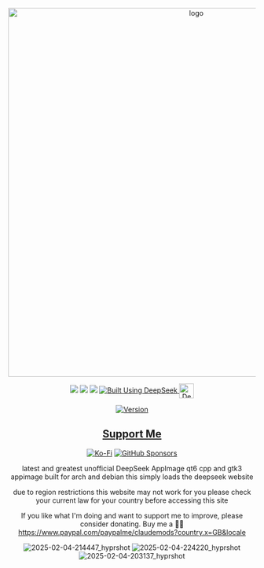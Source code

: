 <p align="center">
    <img width="750" src="https://i.postimg.cc/nh8HSNVk/deepseek.png" alt="logo">
</p>

<div align="center">

  <a href="https://www.linux.org" target="_blank"><img src="https://img.shields.io/badge/OS-Linux-e06c75?style=for-the-badge&logo=linux" /></a>
           <a href="https://archlinux.org" target="_blank"><img src="https://img.shields.io/badge/DISTRO-Arch-56b6c2?style=for-the-badge&logo=arch-linux" /></a>
           <a href="https://www.debian.org" target="_blank"><img src="https://img.shields.io/badge/DISTRO-Debian-CE0058?style=for-the-badge&logo=Debian" /></a>
  </a>
  <a href="https://chat.deepseek.com/" target="_blank">
  <img src="https://img.shields.io/badge/Built_Using-DeepSeek-4D6BFE?style=for-the-badge&logo=deepseek&logoColor=4D6BFE" alt="Built Using DeepSeek">
  <img src="https://i.postimg.cc/ydBbyvRt/Deepseek.jpg" alt="DeepSeek Logo" style="height: 30px; vertical-align: middle;">
</a>

<div align="center">

[![Version](https://img.shields.io/github/v/release/claudemods/DeepSeekAppImage?color=FFD700&label=Latest%20Release&style=for-the-badge)](https://github.com/claudemods/DeepSeekAppImage/releases/tag/Arch-Debian-v1.0-04-02-2025)
<div align="center">

## [ Support Me ](https://www.paypal.com/paypalme/claudemods?country.x=GB&locale)

</div>

<div align="center">

[![Ko-Fi](https://img.shields.io/badge/Ko--fi-F16061?style=for-the-badge&label=claudemods&color=3399FF&Linux&logo=ko-fi&logoColor=white)](https://ko-fi.com/claudemods)
[![GitHub Sponsors](https://img.shields.io/badge/sponsor-30363D?style=for-the-badge&label=claudemods&color=A836FF&logo=GitHub-Sponsors&logoColor=#white)](https://github.com/sponsors/claudemods)</div>




latest and greatest unofficial DeepSeek AppImage
qt6 cpp and gtk3 appimage built for arch and debian
this simply loads the deepseek website 

due to region restrictions 
this website may not work for you please check your current law for your country before accessing this site


If you like what I'm doing and want to support me to improve, please consider donating.
Buy me a 🍕🥧 https://www.paypal.com/paypalme/claudemods?country.x=GB&locale

![2025-02-04-214447_hyprshot](https://github.com/user-attachments/assets/e53b7f2b-287a-488e-afa9-047ba391ecab)
![2025-02-04-224220_hyprshot](https://github.com/user-attachments/assets/db2acbe0-3fde-415f-b677-67e24caf0b4c)
![2025-02-04-203137_hyprshot](https://github.com/user-attachments/assets/2c3c87d7-1156-4a9c-a73a-178138d64bb6)




